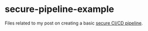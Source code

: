 # secure-pipeline-example
Files related to my post on creating a basic [secure CI/CD pipeline](creating-a-secure-pipeline-jenkins-with-sonarqube-and-dependencycheck).
